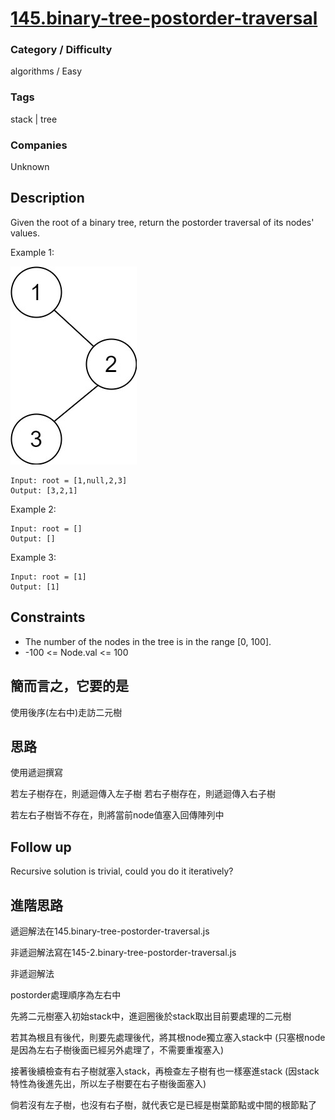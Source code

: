 # [145.binary-tree-postorder-traversal](https://leetcode.com/problems/binary-tree-postorder-traversal)

### Category / Difficulty
algorithms / Easy

### Tags
stack | tree
	 		
### Companies
Unknown


## Description

Given the root of a binary tree, return the postorder traversal of its nodes' values.

 

Example 1:


![image info](./img/145e1.jpg)
```
Input: root = [1,null,2,3]
Output: [3,2,1]
```

Example 2:
```
Input: root = []
Output: []
```

Example 3:
```
Input: root = [1]
Output: [1]
```

## Constraints
- The number of the nodes in the tree is in the range [0, 100].
- -100 <= Node.val <= 100

## 簡而言之，它要的是
使用後序(左右中)走訪二元樹

## 思路
使用遞迴撰寫

若左子樹存在，則遞迴傳入左子樹
若右子樹存在，則遞迴傳入右子樹

若左右子樹皆不存在，則將當前node值塞入回傳陣列中

## Follow up
Recursive solution is trivial, could you do it iteratively?

## 進階思路
遞迴解法在145.binary-tree-postorder-traversal.js

非遞迴解法寫在145-2.binary-tree-postorder-traversal.js

非遞迴解法

postorder處理順序為左右中

先將二元樹塞入初始stack中，進迴圈後於stack取出目前要處理的二元樹

若其為根且有後代，則要先處理後代，將其根node獨立塞入stack中 (只塞根node是因為左右子樹後面已經另外處理了，不需要重複塞入)

接著後續檢查有右子樹就塞入stack，再檢查左子樹有也一樣塞進stack (因stack特性為後進先出，所以左子樹要在右子樹後面塞入)

倘若沒有左子樹，也沒有右子樹，就代表它是已經是樹葉節點或中間的根節點了


